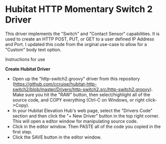 # Hubitat HTTP Momentary Switch 2 Driver

This driver implements the "Switch" and "Contact Sensor" capabilities.  It is used to create an HTTP POST, PUT, or GET to a user defined IP Address and Port. I updated this code from the orginal use-case to allow for a "Custom" body text option. 

Instructions for use

**Create Hubitat Driver**
- Open up the "http-switch2.groovy" driver from this repository (https://github.com/ccruise/hubitat-http-switch2/blob/master/Drivers/http-switch2.src/http-switch2.groovy).  Make sure you hit the "RAW" button, then select/highlight all of the source code, and COPY everything (Ctrl-C on Windows, or right click->Copy). 
- In your Hubitat Elevation Hub's web page, select the "Drivers Code" section and then click the "+ New Driver" button in the top right corner.  This will open a editor window for manipulating source code.
- Click in the editor window.  Then PASTE all of the code you copied in the first step.
- Click the SAVE button in the editor window.
